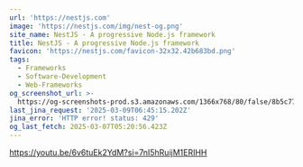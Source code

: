 ```yaml
---
url: 'https://nestjs.com'
image: 'https://nestjs.com/img/nest-og.png'
site_name: NestJS - A progressive Node.js framework
title: NestJS - A progressive Node.js framework
favicon: 'https://nestjs.com/favicon-32x32.42b683bd.png'
tags:
  - Frameworks
  - Software-Development
  - Web-Frameworks
og_screenshot_url: >-
  https://og-screenshots-prod.s3.amazonaws.com/1366x768/80/false/8b5c77aabe1ebea726832351cbaa511b1a686426c96e5616361d55601ff3a918.jpeg
last_jina_request: '2025-03-09T06:45:15.202Z'
jina_error: 'HTTP error! status: 429'
og_last_fetch: 2025-03-07T05:20:56.423Z
---
```

https://youtu.be/6v6tuEk2YdM?si=7nI5hRuijM1ERIHH

